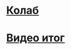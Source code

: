 # [Колаб](https://colab.research.google.com/drive/1I35WJAImslXEWPVNEftshikgNZGsfPNz?usp=sharing)
# [Видео итог](https://drive.google.com/file/d/1edLBn6ifI_e2iKjYEhe-ahOBvpbzueJs/view?usp=sharing)
